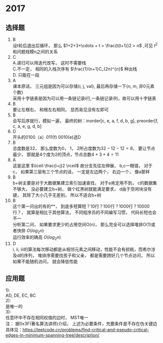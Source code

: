 # 2017
## 选择题
1. B  
设t轮后退出后循环， 那么 $1+2+3+\cdots + t = \frac{t(t+1)}2 > n$ ,可见 $t^2$ 和问题规模n之间的关系  
1. C  
A.递归可以用迭代改写， 这时不需要栈  
C.不一定， 相同的入栈次序有 $\frac{1}{n+1}C_{2n}^{n}$ 种出栈  
D. 只能在一段  
1. A  
课本原话， 三元组是因为可以存储{i, j, val}, 最后再存储一下{n, m, 非0元素个数}  
采用十字链表是因为可以用一条链记录i行,一条链记录i列，故可以用十字链表  
1. B  
要让左根右， 和根左右相同， 显而易见没有左即可  
1. B  
会写后序就行，模拟一遍， 最终的树：inorder[c, e, a, f, d, b, g], preorder[f, c, a, e, g, d, b]  
1. D  
开头的0100（a）011(f) 0010(e)选D  
1. B  
总度数是32， 那么度数为0， 1， 2所占度数为$32-12-12=8$， 要让节点最少， 那就是4个度为2的顶点，节点总数$4+3+4=11$  
1. A  
这是这里 $\lceil \frac{i+j}2 \rceil$ 故分支先往左伸展， b,c一眼错， 对于c， 如果第三层有三个节点的话， 一定是左边两个， 右边一个， 像a那样  
1. B  
b+树主要是对于大数据集建立索引加速查找， 对于a肯定用不到， c的数据集不够大， 没必要建立b+树， 做个红黑树就能满足要求， d由于空闲块没有键， 其除了大小几乎无差别， 所以不适合b+树  
1.  B  
这个第一问出的有的**， 到底多短算短？10行？100行？1000行？10000行？， 就算是相比于其他算法， 不同程序员的不同编写习惯， 代码长短也会不一  
分析第二问， 如果要求更少的占用空间O(n)， 那么完全可以选择堆排O(1)或者快排 $O(log_2 n)$  
运行效率的确高 $O(log_2 n)$  
1.  D  
i, ii, iii的算法每次移动都是从相邻元素之间移动，性能不会有损耗，而希尔涉及d的序列， 堆排序需要找孩子和父亲， 都是需要跨好几个节点访问， 所以如果不能随机访问， 就会降低性能
## 应用题
1):  
AD, DE, EC, BC  
2):  
是唯一的  
3):  
任意环中不存在相同权值的边时， MST唯一  
注： 据0x3F(著名算法讲师)介绍， 上述为必要条件，充要条件是不存在伪关键边  
具体见：https://leetcode.cn/problems/find-critical-and-pseudo-critical-edges-in-minimum-spanning-tree/description/